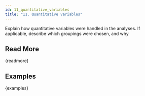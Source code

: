 ```yaml
---
id: 11_quantitative_variables
title: "11. Quantitative variables"
---
```

Explain how quantitative variables were handled in the analyses. If applicable, describe which groupings were chosen, and why

## Read More

{readmore}

## Examples

{examples}